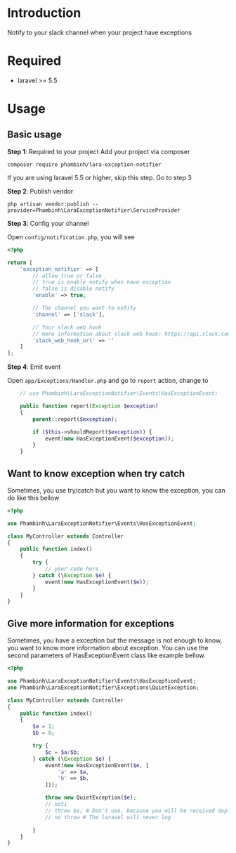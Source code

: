 # Introduction
Notify to your slack channel when your project have exceptions

# Required
* laravel >= 5.5

# Usage

## Basic usage

**Step 1**: Required to your project
Add your project via composer

`composer require phambinh/lara-exception-notifier`

If you are using laravel 5.5 or higher, skip this step. Go to step 3

**Step 2**: Publish vendor

`php artisan vendor:publish --provider=Phambinh\LaraExceptionNotifier\ServiceProvider`

**Step 3**: Config your channel

Open `config/notification.php`, you will see

```php
<?php

return [
    'exception_notifier' => [
        // allow true or false
        // true is enable notify when have exception
        // false is disable notify
        'enable' => true,

        // The channel you want to nofity
        'channel' => ['slack'],

        // Your slack web hook
        // more information about slack web hook: https://api.slack.com/incoming-webhooks
        'slack_web_hook_url' => ''
    ]
];
```

**Step 4**: Emit event

Open `app/Exceptions/Handler.php` and go to `report` action, change to

```php
    // use Phambinh\LaraExceptionNotifier\Events\HasExceptionEvent;

    public function report(Exception $exception)
    {
        parent::report($exception);

        if ($this->shouldReport($exception)) {
            event(new HasExceptionEvent($exception));
        }
    }
```

## Want to know exception when try catch

Sometimes, you use try/catch but you want to know the exception, you can do like this bellow
```php
<?php

use Phambinh\LaraExceptionNotifier\Events\HasExceptionEvent;

class MyController extends Controller
{
    public function index()
    {
        try {
            // your code here
        } catch (\Exception $e) {
            event(new HasExceptionEvent($e));
        }
    }
}
```

## Give more information for exceptions

Sometimes, you have a exception but the message is not enough to know, you want to know more information about exception. You can use the second parameters of HasExceptionEvent class like example bellow.

```php
<?php

use Phambinh\LaraExceptionNotifier\Events\HasExceptionEvent;
use Phambinh\LaraExceptionNotifier\Exceptions\QuietException;

class MyController extends Controller
{
    public function index()
    {
        $a = 1;
        $b = 0;

        try {
            $c = $a/$b;
        } catch (\Exception $e) {
            event(new HasExceptionEvent($e, [
                'a' => $a,
                'b' => $b,
            ]));

            throw new QuietException($e);
            // noti
            // throw $e; # Don't use, because you will be received duplicate message
            // no throw # The laravel will never log

        }
    }
}
```
